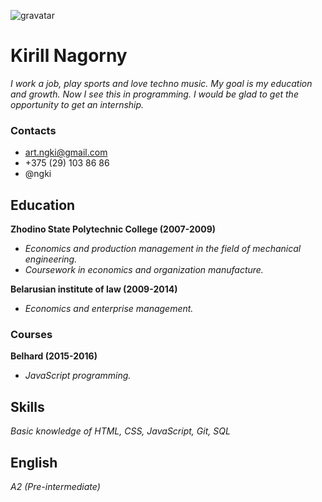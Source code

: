 ![gravatar](https://www.gravatar.com/avatar/d83e5f07fd51b36430b5eca94d8804df?s=300)

# Kirill Nagorny

*I work a job, play sports and love techno music. My goal is my education and growth. Now I see this in programming. I would be glad to get the opportunity to get an internship.*

### Contacts

* art.ngki@gmail.com
* +375 (29) 103 86 86
* @ngki

## Education

**Zhodino State Polytechnic College (2007-2009)**

* *Economics and production management in the field of mechanical engineering.*
* *Coursework in economics and organization manufacture.*

**Belarusian institute of law (2009-2014)**

* *Economics and enterprise management.*

### Courses

**Belhard (2015-2016)**

* *JavaScript programming.*

## Skills

*Basic knowledge of HTML, CSS, JavaScript, Git, SQL*

## English

*A2 (Pre-intermediate)*
